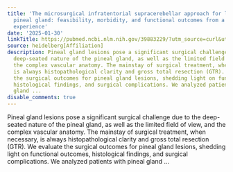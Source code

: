 ```yaml
---
title: 'The microsurgical infratentorial supracerebellar approach for lesions of the
  pineal gland: feasibility, morbidity, and functional outcomes from a single-center
  experience'
date: '2025-01-30'
linkTitle: https://pubmed.ncbi.nlm.nih.gov/39883229/?utm_source=curl&utm_medium=rss&utm_campaign=pubmed-2&utm_content=1FakS-2QOkCT8HsMOQP1bCRQ4YzyumYOmxmF0moLsQ3dFB1E9V&fc=20220326224207&ff=20250130170945&v=2.18.0.post9+e462414
source: heidelberg[Affiliation]
description: Pineal gland lesions pose a significant surgical challenge due to the
  deep-seated nature of the pineal gland, as well as the limited field of view, and
  the complex vascular anatomy. The mainstay of surgical treatment, when necessary,
  is always histopathological clarity and gross total resection (GTR). We evaluate
  the surgical outcomes for pineal gland lesions, shedding light on functional outcomes,
  histological findings, and surgical complications. We analyzed patients with pineal
  gland ...
disable_comments: true
---
```

Pineal gland lesions pose a significant surgical challenge due to the deep-seated nature of the pineal gland, as well as the limited field of view, and the complex vascular anatomy. The mainstay of surgical treatment, when necessary, is always histopathological clarity and gross total resection (GTR). We evaluate the surgical outcomes for pineal gland lesions, shedding light on functional outcomes, histological findings, and surgical complications. We analyzed patients with pineal gland ...